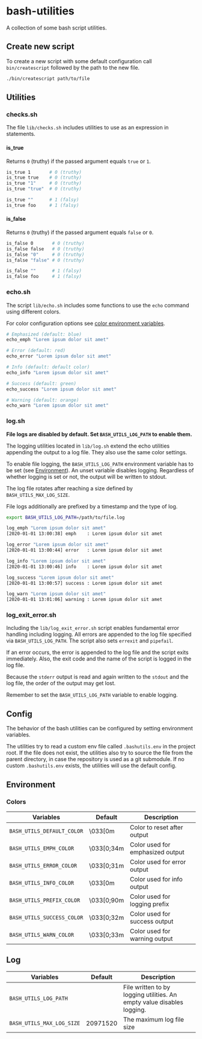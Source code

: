 # bash-utilities

A collection of some bash script utilities.

## Create new script

To create a new script with some default configuration call `bin/createscript` followed by the path to the new file.

```bash
./bin/createscript path/to/file
```

## Utilities

### checks.sh

The file `lib/checks.sh` includes utilities to use as an expression in statements.

#### is_true

Returns `0` (truthy) if the passed argument equals `true` or `1`.

```bash
is_true 1       # 0 (truthy)
is_true true    # 0 (truthy)
is_true "1"     # 0 (truthy)
is_true "true"  # 0 (truthy)

is_true ""      # 1 (falsy)
is_true foo     # 1 (falsy)
```

#### is_false

Returns `0` (truthy) if the passed argument equals `false` or `0`.

```bash
is_false 0       # 0 (truthy)
is_false false   # 0 (truthy)
is_false "0"     # 0 (truthy)
is_false "false" # 0 (truthy)

is_false ""      # 1 (falsy)
is_false foo     # 1 (falsy)
```

### echo.sh

The script `lib/echo.sh` includes some functions to use the `echo` command using different colors.

For color configuration options see [color environment variables](#colors).

```bash
# Emphasized (default: blue)
echo_emph "Lorem ipsum dolor sit amet"

# Error (default: red)
echo_error "Lorem ipsum dolor sit amet"

# Info (default: default color)
echo_info "Lorem ipsum dolor sit amet"

# Success (default: green)
echo_success "Lorem ipsum dolor sit amet"

# Warning (default: orange)
echo_warn "Lorem ipsum dolor sit amet"
```

### log.sh

**File logs are disabled by default. Set `BASH_UTILS_LOG_PATH` to enable them.**

The logging utilities located in `lib/log.sh` extend the echo utilities appending the output to a log file. They also use the same color settings.

To enable file logging, the `BASH_UTILS_LOG_PATH` environment variable has to be set (see [Environment](#environment)). An unset variable disables logging. Regardless of whether logging is set or not, the output will be written to stdout.

The log file rotates after reaching a size defined by `BASH_UTILS_MAX_LOG_SIZE`.

File logs additionally are prefixed by a timestamp and the type of log.

```bash
export BASH_UTILS_LOG_PATH=/path/to/file.log

log_emph "Lorem ipsum dolor sit amet"
[2020-01-01 13:00:38] emph    : Lorem ipsum dolor sit amet

log_error "Lorem ipsum dolor sit amet"
[2020-01-01 13:00:44] error   : Lorem ipsum dolor sit amet

log_info "Lorem ipsum dolor sit amet"
[2020-01-01 13:00:46] info    : Lorem ipsum dolor sit amet

log_success "Lorem ipsum dolor sit amet"
[2020-01-01 13:00:57] success : Lorem ipsum dolor sit amet

log_warn "Lorem ipsum dolor sit amet"
[2020-01-01 13:01:06] warning : Lorem ipsum dolor sit amet
```

### log_exit_error.sh

Including the `lib/log_exit_error.sh` script enables fundamental error handling including logging. All errors are appended to the log file specified via `BASH_UTILS_LOG_PATH`. The script also sets `errexit` and `pipefail`.

If an error occurs, the error is appended to the log file and the script exits immediately. Also, the exit code and the name of the script is logged in the log file.

Because the `stderr` output is read and again written to the `stdout` and the log file, the order of the output may get lost.

Remember to set the `BASH_UTILS_LOG_PATH` variable to enable logging.

## Config

The behavior of the bash utilities can be configured by setting environment variables.

The utilities try to read a custom env file called `.bashutils.env` in the project root. If the file does not exist, the utilities also try to source the file from the parent directory, in case the repository is used as a git submodule. If no custom `.bashutils.env` exists, the utilities will use the default config.

## Environment

### Colors

| Variables                  | Default    | Description                      |
| -------------------------- | ---------- | -------------------------------- |
| `BASH_UTILS_DEFAULT_COLOR` | \033[0m    | Color to reset after output      |
| `BASH_UTILS_EMPH_COLOR`    | \033[0;34m | Color used for emphasized output |
| `BASH_UTILS_ERROR_COLOR`   | \033[0;31m | Color used for error output      |
| `BASH_UTILS_INFO_COLOR`    | \033[0m    | Color used for info output       |
| `BASH_UTILS_PREFIX_COLOR`  | \033[0;90m | Color used for logging prefix    |
| `BASH_UTILS_SUCCESS_COLOR` | \033[0;32m | Color used for success output    |
| `BASH_UTILS_WARN_COLOR`    | \033[0;33m | Color used for warning output    |

## Log

| Variables                 | Default  | Description                                                            |
| ------------------------- | -------- | ---------------------------------------------------------------------- |
| `BASH_UTILS_LOG_PATH`     |          | File written to by logging utilities. An empty value disables logging. |
| `BASH_UTILS_MAX_LOG_SIZE` | 20971520 | The maximum log file size                                              |
